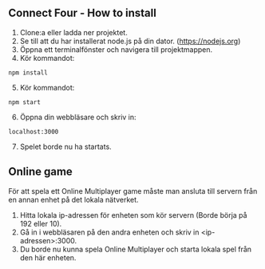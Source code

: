 ## Connect Four - How to install
1. Clone:a eller ladda ner projektet.
2. Se till att du har installerat node.js på din dator. (https://nodejs.org)
3. Öppna ett terminalfönster och navigera till projektmappen.
4. Kör kommandot:
```
npm install
```

5. Kör kommandot:
```
npm start
```
6. Öppna din webbläsare och skriv in:
```
localhost:3000
```
7. Spelet borde nu ha startats.

## Online game

För att spela ett Online Multiplayer game måste man ansluta till servern från en annan enhet på det lokala nätverket.

1. Hitta lokala ip-adressen för enheten som kör servern (Borde börja på 192 eller 10).
2. Gå in i webbläsaren på den andra enheten och skriv in \<ip-adressen\>:3000.
3. Du borde nu kunna spela Online Multiplayer och starta lokala spel från den här enheten.
